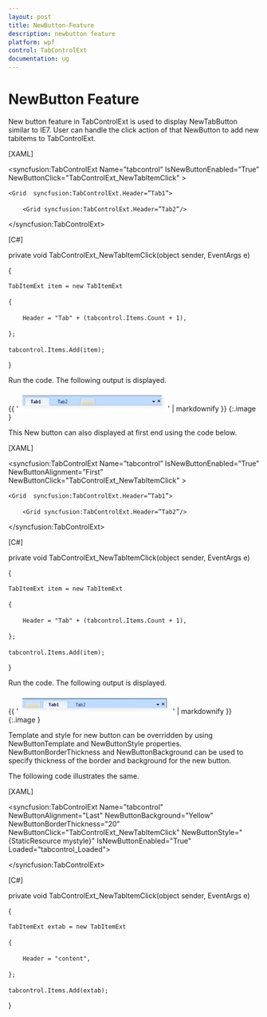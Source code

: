 ```yaml
---
layout: post
title: NewButton-Feature
description: newbutton feature
platform: wpf
control: TabControlExt
documentation: ug
---
```


# NewButton Feature

New button feature in TabControlExt is used to display NewTabButton similar to IE7. User can handle the click action of that NewButton to add new tabitems to TabControlExt.



[XAML]



<syncfusion:TabControlExt  Name=”tabcontrol” IsNewButtonEnabled=”True” NewButtonClick="TabControlExt_NewTabItemClick" >

    <Grid  syncfusion:TabControlExt.Header=”Tab1”>

        <Grid syncfusion:TabControlExt.Header=”Tab2”/>

</syncfusion:TabControlExt>



[C#]



private void TabControlExt_NewTabItemClick(object sender, EventArgs e)

{

    TabItemExt item = new TabItemExt

    {

        Header = "Tab" + (tabcontrol.Items.Count + 1),

    };

    tabcontrol.Items.Add(item);

}



Run the code. The following output is displayed.



{{ '![](NewButton-Feature_images/NewButton-Feature_img1.jpeg)' | markdownify }}
{:.image }




This New button can also displayed at first end using the code below.



[XAML]



<syncfusion:TabControlExt  Name=”tabcontrol” IsNewButtonEnabled=”True” NewButtonAlignment=”First”  NewButtonClick="TabControlExt_NewTabItemClick" >

    <Grid  syncfusion:TabControlExt.Header=”Tab1”>

        <Grid syncfusion:TabControlExt.Header=”Tab2”/>

</syncfusion:TabControlExt>



[C#]



private void TabControlExt_NewTabItemClick(object sender, EventArgs e)

{

    TabItemExt item = new TabItemExt

    {

        Header = "Tab" + (tabcontrol.Items.Count + 1),

    };

    tabcontrol.Items.Add(item);

}



Run the code. The following output is displayed.



{{ '![](NewButton-Feature_images/NewButton-Feature_img2.jpeg)' | markdownify }}
{:.image }




Template and style for new button can be overridden by using NewButtonTemplate and NewButtonStyle properties.  NewButtonBorderThickness and NewButtonBackground can be used to specify thickness of the border and background for the new button.

The following code illustrates the same.



[XAML]



<syncfusion:TabControlExt Name="tabcontrol" NewButtonAlignment="Last" NewButtonBackground="Yellow" NewButtonBorderThickness="20” NewButtonClick="TabControlExt_NewTabItemClick" NewButtonStyle="{StaticResource mystyle}" IsNewButtonEnabled="True" Loaded="tabcontrol_Loaded">

</syncfusion:TabControlExt>



[C#]



private void TabControlExt_NewTabItemClick(object sender, EventArgs e)

{

    TabItemExt extab = new TabItemExt

    {

        Header = "content",

    };

    tabcontrol.Items.Add(extab);

}




